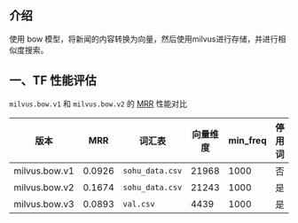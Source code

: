 ## 介绍
使用 bow 模型，将新闻的内容转换为向量，然后使用milvus进行存储，并进行相似度搜索。

## 一、TF 性能评估
`milvus.bow.v1` 和 `milvus.bow.v2` 的 [MRR](https://en.wikipedia.org/wiki/Mean_reciprocal_rank) 性能对比

| 版本 | MRR | 词汇表 | 向量维度 | min_freq | 停用词 |
| --- | --- | --- | --- | --- | --- |
| milvus.bow.v1 | 0.0926 | `sohu_data.csv` | 21968 | 1000 | 否 |
| milvus.bow.v2 | 0.1674 | `sohu_data.csv` | 21243 | 1000 | 是 |
| milvus.bow.v3 | 0.0893 | `val.csv` | 4439 | 1000 | 是 |
